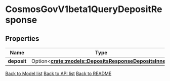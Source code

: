 # CosmosGovV1beta1QueryDepositResponse

## Properties

| Name        | Type                                                                                                | Description | Notes      |
| ----------- | --------------------------------------------------------------------------------------------------- | ----------- | ---------- |
| **deposit** | Option<[**crate::models::DepositsResponseDepositsInner**](Deposits_response_deposits_inner.md)> |             | [optional] |

[Back to Model list](../README.md#documentation-for-models) [Back to API list](../README.md#documentation-for-api-endpoints) [Back to README](../README.md)
